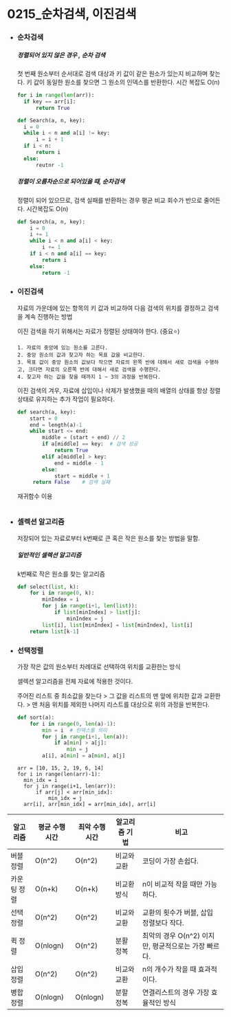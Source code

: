 # 0215_순차검색, 이진검색

- ### 순차검색

  ##### 정렬되어 있지 않은 경우 , 순차 검색

  첫 번째 원소부터 순서대로 검색 대상과 키 값이 같은 원소가 있는지 비교하며 찾는다. 키 값이 동일한 원소를 찾으면 그 원소의 인덱스를 반환한다. 시간 복잡도 O(n)

  ```python
  for i in range(len(arr)):
  	if key == arr[i]:
  		return True
  ```

  ```python
  def Search(a, n, key):
  	i = 0
  	while i < n and a[i] != key:
  		i = i + 1
  	if i < n:
  		return i
  	else:
  		reutnr -1
  ```

  ##### 정렬이 오름차순으로 되어있을 때, 순차검색

  정렬이 되어 있으므로, 검색 실패를 반환하는 경우 평균 비교 회수가 반으로 줄어든다. 시간복잡도 O(n)

  ```python
  def Search(a, n, key):
      i = 0
      i += 1
      while i < n and a[i] < key:
          i += 1
      if i < n and a[i] == key:
          return i
      else:
          return -1
  ```

- ### 이진검색

  자료의 가운데에 있는 항목의 키 값과 비교하여 다음 검색의 위치를 결정하고 검색을 계속 진행하는 방법

  이진 검색을 하기 위해서는 자료가 정렬된 상태여야 한다. (중요⭐)

  ```
  1. 자료의 중앙에 있는 원소를 고른다.
  2. 중앙 원소의 값과 찾고자 하는 목표 값을 비교한다.
  3. 목표 값이 중앙 원소의 값보다 작으면 자료의 왼쪽 반에 대해서 새로 검색을 수행하고, 크다면 자료의 오른쪽 반에 대해서 새로 검색을 수행한다.
  4. 찾고자 하는 값을 찾을 때까지 1 ~ 3의 과정을 반복한다.
  ```

  이진 검색의 겨우, 자료에 삽입이나 삭제가 발생했을 때의 배열의 상태를 항상 정렬 상태로 유지하는 추가 작업이 필요하다.

  ```python
  def search(a, key):
      start = 0
      end = length(a)-1
      while start <= end:
          middle = (start + end) // 2
          if a[middle] == key:  # 검색 성공
              return True
          elif a[middle] > key:
              end = middle - 1
          else:
              start = middle + 1
       return False    # 검색 실패
  ```

  재귀함수 이용

  ```
  
  ```

- ### 셀렉션 알고리즘

  저장되어 있는 자료로부터 k번째로 큰 혹은 작은 원소를 찾는 방법을 말함.

  ##### 일반적인 셀렉션 알고리즘

  k번째로 작은 원소를 찾는 알고리즘

  ```python
  def select(list, k):
      for i in range(0, k):
          minIndex = i
          for j in range(i+1, len(list)):
              if list[minIndex] > list[j]:
                  minIndex = j
          list[i], list[minIndex] = list[minIndex], list[i]
      return list[k-1]
  ```

- ### 선택정렬

  가장 작은 값의 원소부터 차례대로 선택하여 위치를 교환한는 방식

  셀렉션 알고리즘을 전체 자료에 적용한 것이다.

  주어진 리스트 중 최소값을 찾는다 > 그 값을 리스트의 맨 앞에 위치한 값과 교환한다. > 맨 처음 위치를 제외한 나머지 리스트를 대상으로 위의 과정을 반복한다.

  ```python
  def sort(a):
      for i in range(0, len(a)-1):
          min = i  # 인덱스를 의미
          for j in range(i+1, len(a)):
              if a[min] > a[j]:
                  min = j
          a[i], a[min] = a[min], a[j]
  
  ```

  ```
  arr = [10, 15, 2, 19, 6, 14]
  for i in range(len(arr)-1):
  	min_idx = i
  	for j in range(i+1, len(arr)):
  		if arr[j] < arr[min_idx]:
  			min_idx = j
  	arr[i], arr[min_idx] = arr[min_idx], arr[i]
  ```



| 알고리즘    | 평균 수행시간 | 최악 수행시간 | 알고리즘 기법 | 비고                                                 |
| ----------- | ------------- | ------------- | ------------- | ---------------------------------------------------- |
| 버블 정렬   | O(n^2)        | O(n^2)        | 비교와 교환   | 코딩이 가장 손쉽다.                                  |
| 카운팅 정렬 | O(n+k)        | O(n+k)        | 비교환 방식   | n이 비교적 작을 때만 가능하다.                       |
| 선택 정렬   | O(n^2)        | O(n^2)        | 비교와 교환   | 교환의 횟수가 버블, 삽입 정렬보다 작다.              |
| 퀵 정렬     | O(nlogn)      | O(n^2)        | 분활 정복     | 최악의 경우 O(n^2) 이지만, 평균적으로는 가장 빠르다. |
| 삽입 정렬   | O(n^2)        | O(n^2)        | 비교와 교환   | n의 개수가 작을 때 효과적이다.                       |
| 병합 정렬   | O(nlogn)      | O(nlogn)      | 분할 정복     | 연결리스트의 경우 가장 효율적인 방식                 |

